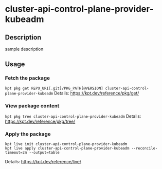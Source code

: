# cluster-api-control-plane-provider-kubeadm

## Description
sample description

## Usage

### Fetch the package
`kpt pkg get REPO_URI[.git]/PKG_PATH[@VERSION] cluster-api-control-plane-provider-kubeadm`
Details: https://kpt.dev/reference/pkg/get/

### View package content
`kpt pkg tree cluster-api-control-plane-provider-kubeadm`
Details: https://kpt.dev/reference/pkg/tree/

### Apply the package
```
kpt live init cluster-api-control-plane-provider-kubeadm
kpt live apply cluster-api-control-plane-provider-kubeadm --reconcile-timeout=2m --output=table
```
Details: https://kpt.dev/reference/live/
